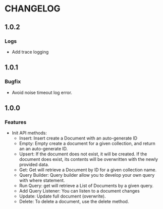 # CHANGELOG

## 1.0.2
### Logs
* Add trace logging

## 1.0.1
### Bugfix
* Avoid noise timeout log error.

## 1.0.0
### Features
* Init API methods:
    - Insert: Insert create a Document with an auto-generate ID
    - Empty: Empty create a document for a given collection, and return an an auto-generate ID.
    - Upsert: If the document does not exist, it will be created. If the document does exist, its contents will be overwritten with the newly provided data.
    - Get: Get will retrieve a Document by ID for a given collection name.
    - Query Builder: Query builder allow you to develop your own query with where statement.
    - Run Query: get will retrieve a List of Documents by a given query.
    - Add Query Listener: You can listen to a document changes
    - Update: Update full document (overwrite).
    - Delete: To delete a document, use the delete method.
